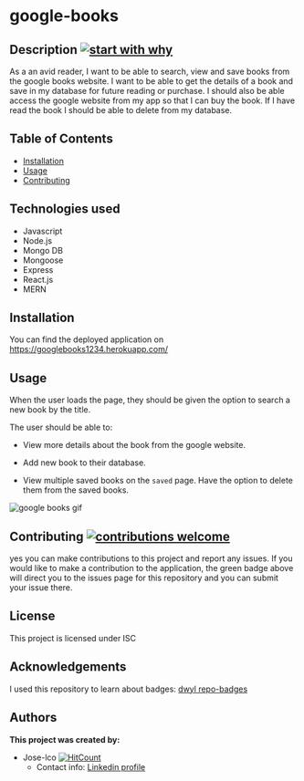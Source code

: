 # google-books


## Description [![start with why](https://img.shields.io/badge/start%20with-why%3F-brightgreen.svg?style=flat)](http://www.ted.com/talks/simon_sinek_how_great_leaders_inspire_action)

As a an avid reader, I want to be able to search, view and save books from the google books website. I want to be able to get the details of a book and save in my database for future reading or purchase. I should also be able access the google website from my app so that I can buy the book. If I have read the book I should be able to delete from my database.

## Table of Contents

* [Installation](#installation)
* [Usage](#usage)
* [Contributing](#contributing)

## Technologies used

* Javascript
* Node.js
* Mongo DB
* Mongoose
* Express
* React.js
* MERN

## Installation

You can find the deployed application on https://googlebooks1234.herokuapp.com/
## Usage

When the user loads the page, they should be given the option to search a new book by the title.

The user should be able to:

  * View more details about the book from the google website.

  * Add new book to their database.

  * View multiple saved books on the `saved` page. Have the option to delete them from the saved books.

 ![google books gif](./Assets/Google-Books.gif)

## Contributing [![contributions welcome](https://img.shields.io/badge/contributions-welcome-brightgreen.svg?style=flat)](https://github.com/Jose-lco/undefined/issues)

yes you can make contributions to this project and report any issues. If you would like to make a contribution to the application, the green badge above will direct you to the issues page for this repository and you can submit your issue there.

## License

This project is licensed under ISC

## Acknowledgements
I used this repository to learn about badges: 
[dwyl repo-badges](https://github.com/dwyl/repo-badges)

## Authors

**This project was created by:**
* Jose-lco [![HitCount](http://hits.dwyl.com/Jose-lco/trackyourWorkouts.svg)](http://hits.dwyl.com/Jose-lco/trackyourWorkouts)
  * Contact info: [Linkedin profile](https://www.linkedin.com/in/josephine-ndungu-a0a441160/)
